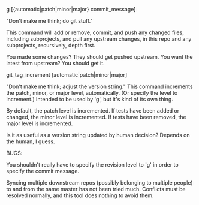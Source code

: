 g [{automatic|patch|minor|major} commit_message]
  
  "Don't make me think; do git stuff."  
  
  This command will add or remove, commit, and push any changed files,
  including subprojects, and pull any upstream changes, in this repo and any
  subprojects, recursively, depth first.

  You made some changes?  They should get pushed upstream.  You want the latest
  from upstream?  You should get it.


git_tag_increment [automatic|patch|minor|major]

  "Don't make me think; adjust the version string."  This command increments
  the patch, minor, or major level, automatically.  (Or specify the level to
  increment.)  Intended to be used by 'g', but it's kind of its own thing.

  By default, the patch level is incremented.  If tests have been added or
  changed, the minor level is incremented.  If tests have been removed, the
  major level is incremented.

  Is it as useful as a version string updated by human decision?  Depends on
  the human, I guess.


BUGS:

  You shouldn't really have to specify the revision level to 'g' in order to
  specify the commit message.

  Syncing multiple downstream repos (possibly belonging to multiple people) to
  and from the same master has not been tried much.  Conflicts must be resolved
  normally, and this tool does nothing to avoid them.
